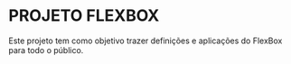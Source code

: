 <h1>PROJETO FLEXBOX</h1>
<p>Este projeto tem como objetivo trazer definições e aplicações do FlexBox para todo o público.</p>
